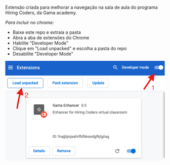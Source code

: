 Extensão criada para melhorar a navegação na sala de aula do programa Hiring Coders, da Gama academy.

*Para incluir no chrome:*
* Baixe este repo e extraia a pasta
* Abra a aba de extensões do Chrome
* Habilite "Developer Mode"
* Clique em "Load unpacked" e escolha a pasta do repo
* Desabilite "Developer Mode"

![Example](/HowTo.png) 